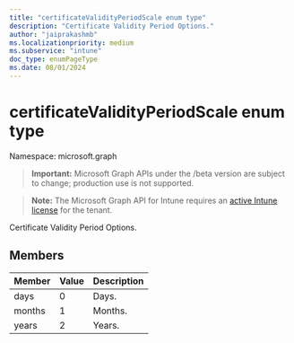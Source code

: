 ```yaml
---
title: "certificateValidityPeriodScale enum type"
description: "Certificate Validity Period Options."
author: "jaiprakashmb"
ms.localizationpriority: medium
ms.subservice: "intune"
doc_type: enumPageType
ms.date: 08/01/2024
---
```


# certificateValidityPeriodScale enum type

Namespace: microsoft.graph
> **Important:** Microsoft Graph APIs under the /beta version are subject to change; production use is not supported.

> **Note:** The Microsoft Graph API for Intune requires an [active Intune license](https://go.microsoft.com/fwlink/?linkid=839381) for the tenant.


Certificate Validity Period Options.

## Members
|Member|Value|Description|
|:---|:---|:---|
|days|0|Days.|
|months|1|Months.|
|years|2|Years.|
